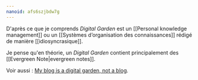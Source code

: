 ```yaml
---
nanoid: afs6szjbdw7g
---
```

D'après ce que je comprends *Digital Garden* est un [[Personal knowledge management]] ou un [[Systèmes d’organisation des connaissances]] rédigé de manière [[idiosyncrasique]].

Je pense qu'en théorie, un *Digital Garden* contient principalement des [[Evergreen Note|evergreen notes]].

Voir aussi : [My blog is a digital garden, not a blog](https://joelhooks.com/digital-garden).
